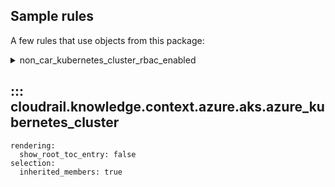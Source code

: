 ## Sample rules
A few rules that use objects from this package:

<details>
<summary>non_car_kubernetes_cluster_rbac_enabled</summary>

```python
--8<--
cloudrail/knowledge/rules/azure/non_context_aware/kubernetes_cluster_rbac_enabled_rule.py
--8<--
```
</details>

## ::: cloudrail.knowledge.context.azure.aks.azure_kubernetes_cluster
    rendering:
      show_root_toc_entry: false
    selection:
      inherited_members: true
